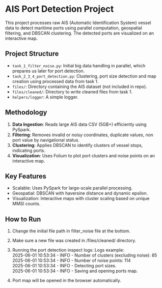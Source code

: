 # AIS Port Detection Project

This project processes raw AIS (Automatic Identification System) vessel data to detect maritime ports using parallel computation, geospatial filtering, and DBSCAN clustering. The detected ports are visualized on an interactive map.

## Project Structure

- `task_1_filter_noise.py`: Initial big data handling in parallel, which prepares us later for port detection.
- `task_2_3_4_port_detection.py`: Clustering, port size detection and map creation using processed data from task 1.
- `files/`: Directory containing the AIS dataset (not included in repo).
- `files/cleaned/`: Directory to write cleaned files from task 1.
- `helpers/logger`: A simple logger.

## Methodology

1. **Data Ingestion**: Reads large AIS data CSV (5GB+) efficiently using PySpark.
2. **Filtering**: Removes invalid or noisy coordinates, duplicate values, non port value by navigational status.
3. **Clustering**: Applies DBSCAN to identify clusters of vessel stops, indicating ports.
4. **Visualization**: Uses Folium to plot port clusters and noise points on an interactive map.

## Key Features
- Scalable: Uses PySpark for large-scale parallel processing.
- Geospatial: DBSCAN with haversine distance and dynamic epsilon.
- Visualization: Interactive maps with cluster scaling based on unique MMSI counts.

## How to Run

1. Change the initial file path in filter_noise file at the bottom.
2. Make sure a new file was created in /files/cleaned/ directory.
3. Running the port detection inspect logs:
Logs example: <br />
2025-06-01 10:53:34 - INFO - Number of clusters (excluding noise): 85 <br />
2025-06-01 10:53:34 - INFO - Number of noise points: 114 <br />
2025-06-01 10:53:34 - INFO - Detecting port sizes. <br />
2025-06-01 10:53:34 - INFO - Saving and opening ports map. <br />

5. Port map will be opened in the browser automatically.
